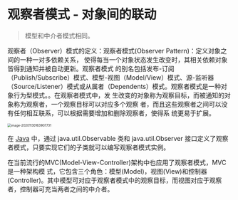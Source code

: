 # 观察者模式	-	对象间的联动

>模型和中介者模式相同。
>
>

观察者（Observer）模式的定义：观察者模式(Observer Pattern)：定义对象之间的一种一对多依赖关系， 使得每当一个对象状态发生改变时，其相关依赖对象皆得到通知并被自动更新。观察者模式 的别名包括发布-订阅（Publish/Subscribe）模式、模型-视图（Model/View）模式、源-监听器 （Source/Listener）模式或从属者（Dependents）模式。观察者模式是一种对象行为型模式。。在观察者模式中，发 生改变的对象称为观察目标，而被通知的对象称为观察者，一个观察目标可以对应多个观察 者，而且这些观察者之间可以没有任何相互联系，可以根据需要增加和删除观察者，使得系 统更易于扩展。

<img src="/Users/cty/Library/Application Support/typora-user-images/image-20201130163907731.png" alt="image-20201130163907731" style="zoom:50%;" />

在 [Java](http://c.biancheng.net/java/) 中，通过 java.util.Observable 类和 java.util.Observer 接口定义了观察者模式，只要实现它们的子类就可以编写观察者模式实例。



在当前流行的MVC(Model-View-Controller)架构中也应用了观察者模式，MVC是一种架构模 式，它包含三个角色：模型(Model)，视图(View)和控制器(Controller)。其中模型可对应于观察者模式中的观察目标，而视图对应于观察者，控制器可充当两者之间的中介者。

